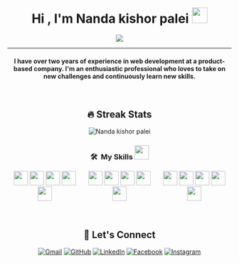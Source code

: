 <h1 align="center">Hi , I'm Nanda kishor palei <img src="https://media.giphy.com/media/hvRJCLFzcasrR4ia7z/giphy.gif" width="35"></h1>
<p align="center">
 <a href="https://github.com/DenverCoder1/readme-typing-svg"><img src="https://readme-typing-svg.herokuapp.com?lines=Software+Engineer;Web+Developer;&center=true&width=500&height=50&font=georgia"></a>
</p>
<hr/>
<h4 align="center">I have over two years of experience in web development at a product-based company. I'm an enthusiastic professional who loves to take on new challenges and continuously learn new skills.</h4>
<br>

## <h2 align="center">🔥 Streak Stats</h2>

<p align="center"><img align="center" src="https://github-readme-streak-stats.herokuapp.com/?user=nandakishorpalei&theme=algolia" alt="Nanda kishor palei" /></p>

### <h3 align="center"> 🛠 &nbsp;My Skills <img src = "https://media2.giphy.com/media/QssGEmpkyEOhBCb7e1/giphy.gif?cid=ecf05e47a0n3gi1bfqntqmob8g9aid1oyj2wr3ds3mg700bl&rid=giphy.gif" width = 32px> </h3>

  <div align=center>
<div style="display:flex;">
 <div align="center">
<img width ='32px' src ='https://raw.githubusercontent.com/rahulbanerjee26/githubAboutMeGenerator/main/icons/javascript.svg'>
<img width ='32px' src ='https://raw.githubusercontent.com/rahulbanerjee26/githubAboutMeGenerator/main/icons/css.svg'>
<img width ='32px' src ='https://raw.githubusercontent.com/rahulbanerjee26/githubAboutMeGenerator/main/icons/html.svg'>
 <img width ='32px' src ='https://upload.wikimedia.org/wikipedia/commons/thumb/a/a7/React-icon.svg/768px-React-icon.svg.png'>
<img width ='32px' src ='https://raw.githubusercontent.com/rahulbanerjee26/githubAboutMeGenerator/main/icons/bootstrap.svg'>
  
  </div>
  
  <div align="center">
<img width ='32px' src ='https://raw.githubusercontent.com/rahulbanerjee26/githubAboutMeGenerator/main/icons/redux.svg'>
 <img width ='32px' src ='https://raw.githubusercontent.com/rahulbanerjee26/githubAboutMeGenerator/main/icons/nodejs.svg'>
<img width ='32px' src ='https://raw.githubusercontent.com/rahulbanerjee26/githubAboutMeGenerator/main/icons/express.svg'>
<img width ='32px' src ='https://raw.githubusercontent.com/rahulbanerjee26/githubAboutMeGenerator/main/icons/mongodb.svg'>
 <img width ='32px' src ='https://encrypted-tbn0.gstatic.com/images?q=tbn:ANd9GcRB0xMlTSJza1T-1g1eBFGGe2Y9Efxl0sr-o8KaWQHtec_FO3egZ_cjCJprxbMmlvvdra0&usqp=CAU'>
      </div>
 
  <div align="center">
<img width ='32px' src ='https://raw.githubusercontent.com/rahulbanerjee26/githubAboutMeGenerator/main/icons/heroku.svg'>
<img width ='32px' src ='https://cdn.freebiesupply.com/logos/large/2x/netlify-logo-png-transparent.png'>
 <img width ='32px' src ='https://raw.githubusercontent.com/rahulbanerjee26/githubAboutMeGenerator/main/icons/github.svg'>
<img width ='32px' src ='https://raw.githubusercontent.com/rahulbanerjee26/githubAboutMeGenerator/main/icons/git.svg'>
<img width ='32px' src ='https://raw.githubusercontent.com/rahulbanerjee26/githubAboutMeGenerator/main/icons/postman.svg'>
   </div>
 
</div>
   </div>  
<br/>

<br/>

## <h2 align="center">🤠 Let's Connect</h2>

<p align="center">
	<a href="mailto:nandakishorpalei7676@gmail.com"><img src="https://img.icons8.com/bubbles/50/000000/gmail.png" alt="Gmail"/></a>
	<a href="https://github.com/nandakishorpalei"><img src="https://img.icons8.com/bubbles/50/000000/github.png" alt="GitHub"/></a>
	<a href="https://www.linkedin.com/in/nanda-kishor-palei-234846203/"><img src="https://img.icons8.com/bubbles/50/000000/linkedin.png" alt="LinkedIn"/></a>
	<a href="https://www.facebook.com/arman.rahul.52/"><img src="https://img.icons8.com/bubbles/50/000000/facebook-new.png" alt="Facebook"/></a>
	<a href="https://instagram.com/nkp_45_/"><img src="https://img.icons8.com/bubbles/50/000000/instagram.png" alt="Instagram"/></a>
</p>
